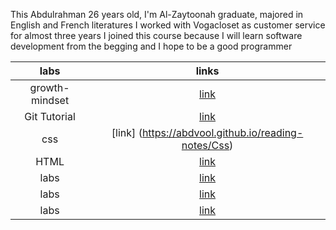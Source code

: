 This Abdulrahman 26 years old, I'm Al-Zaytoonah graduate, majored in English and French literatures
I worked with Vogacloset as customer service for almost three years
I joined this course because I will learn software development  from the begging and I hope to be a good programmer 

|labs | links |
|:---:  |:--: |
| growth-mindset | [link](https://abdvool.github.io/reading-notes/growth-mindset) | 
|Git Tutorial | [link](https://abdvool.github.io/reading-notes/Git%20Tutorial) |
|css | [link] (https://abdvool.github.io/reading-notes/Css) |
|HTML | [link](https://abdvool.github.io/reading-notes/Htmllab03) |
|labs | [link]() |
|labs | [link]() |
|labs | [link]() |
